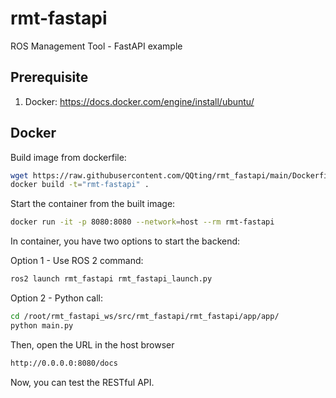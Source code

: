 # rmt-fastapi
ROS Management Tool - FastAPI example

## Prerequisite

1. Docker: https://docs.docker.com/engine/install/ubuntu/

## Docker

Build image from dockerfile:

```bash
wget https://raw.githubusercontent.com/QQting/rmt_fastapi/main/Dockerfile
docker build -t="rmt-fastapi" . 
```

Start the container from the built image:

```bash
docker run -it -p 8080:8080 --network=host --rm rmt-fastapi
```

In container, you have two options to start the backend:

Option 1 - Use ROS 2 command:

```bash
ros2 launch rmt_fastapi rmt_fastapi_launch.py
```

Option 2 - Python call:

```bash
cd /root/rmt_fastapi_ws/src/rmt_fastapi/rmt_fastapi/app/app/
python main.py
```

Then, open the URL in the host browser

```bash
http://0.0.0.0:8080/docs
```

Now, you can test the RESTful API.
